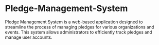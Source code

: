 # Pledge-Management-System
Pledge Management System is a web-based application designed to streamline the process of managing pledges for various organizations and events. This system allows administrators to efficiently track pledges and manage user accounts.
